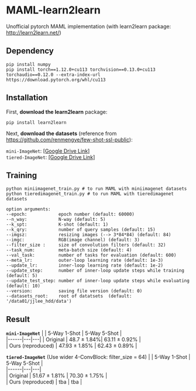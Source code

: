 # MAML-learn2learn
Unofficial pytorch MAML implementation (with learn2learn package: http://learn2learn.net/)


## Dependency
```
pip install numpy
pip install torch==1.12.0+cu113 torchvision==0.13.0+cu113 torchaudio==0.12.0 --extra-index-url https://download.pytorch.org/whl/cu113
```  

## Installation
First, **download the learn2learn** package:

```
pip install learn2learn
```

Next, **download the datasets** (reference from https://github.com/renmengye/few-shot-ssl-public):

`mini-ImageNet`: [[Google Drive Link]](https://drive.google.com/file/d/16V_ZlkW4SsnNDtnGmaBRq2OoPmUOc5mY/view "because google drive policy has changed, must download manually")\
`tiered-ImageNet`: [[Google Drive Link]](https://drive.google.com/file/d/1g1aIDy2Ar_MViF2gDXFYDBTR-HYecV07/view "because google drive policy has changed, must download manually")


## Training
```
python miniimagenet_train.py # to run MAML with miniimagenet datasets
python tieredimagenet_train.py # to run MAML with tieredimagenet datasets
```
```
option arguments:  
--epoch:            epoch number (default: 60000)  
--n_way:            N-way (default: 5)  
--k_spt:            K-shot (default: 1)  
--k_qry:            number of query samples (default: 15)  
--imgsz:            resizing images (--> 3*84*84) (default: 84)  
--imgc:             RGB(image channel) (default: 3)  
--filter_size :     size of convolution filters (default: 32)  
--task_num:         meta-batch size (default: 4)  
--val_task:         number of tasks for evaluation (default: 600)  
--meta_lr:          outer-loop learning rate (default: 1e-3)  
--update_lr:        inner-loop learning rate (default: 1e-2)  
--update_step:      number of inner-loop update steps while training (default: 5)  
--update_test_step: number of inner-loop update steps while evaluating (default: 10)  
--version:          saving file version (default: 0)  
--datasets_root:    root of datatsets  (default: '/data01/jjlee_hdd/data')  
```

## Result
**`mini-ImageNet`**
|  | 5-Way 1-Shot | 5-Way 5-Shot |  
|------|---|---|
| Original | 48.7 $\pm$ 1.84%| 63.11 $\pm$ 0.92% |  
| Ours (reproduced) | 47.93 $\pm$ 1.85% | 62.43 $\pm$ 0.89% |  
  
**`tiered-ImageNet`** (Use wider 4-ConvBlock: filter_size = 64)
|  | 5-Way 1-Shot | 5-Way 5-Shot |  
|------|---|---|  
| Original | 51.67 $\pm$ 1.81% | 70.30 $\pm$ 1.75% |  
| Ours (reproduced) | tba | tba |  
